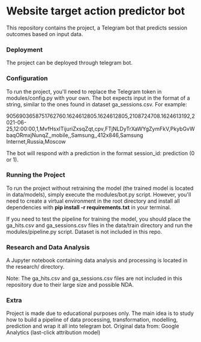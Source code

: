 # Website target action predictor bot
This repository contains the project, a Telegram bot that predicts session outcomes based on input data.

### Deployment
The project can be deployed through telegram bot.

### Configuration
To run the project, you'll need to replace the Telegram token in modules/config.py with your own. The bot expects input in the format of a string, similar to the ones found in dataset ga_sessions.csv. For example:

9056903658751762760.1624612805.1624612805,2108724708.1624613192,2021-06-25,12:00:00,1,MvfHsxITijuriZxsqZqt,cpv,FTjNLDyTrXaWYgZymFkV,PkybGvWbaqORmxjNunqZ,,mobile,,Samsung,,412x846,Samsung Internet,Russia,Moscow

The bot will respond with a prediction in the format session_id: prediction (0 or 1).

### Running the Project
To run the project without retraining the model (the trained model is located in data/models), simply execute the modules/bot.py script. However, you'll need to create a virtual environment in the root directory and install all dependencies with <b>pip install -r requirements.txt</b> in your terminal.

If you need to test the pipeline for training the model, you should place the ga_hits.csv and ga_sessions.csv files in the data/train directory and run the modules/pipeline.py script. Dataset is not included in this repo.

### Research and Data Analysis
A Jupyter notebook containing data analysis and processing is located in the research/ directory.

Note: The ga_hits.csv and ga_sessions.csv files are not included in this repository due to their large size and possible NDA.

### Extra
Project is made due to educational purposes only. The main idea is to study how to build a pipeline of data processing, transformation, modelling, prediction and wrap it all into telegram bot.
Original data from: Google Analytics (last-click attribution model)